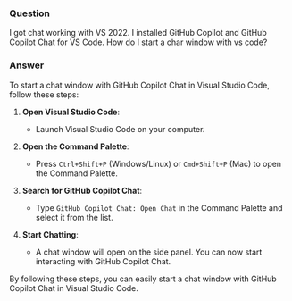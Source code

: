 ### Question

I got chat working with VS 2022. I installed GitHub Copilot and GitHub Copilot Chat for VS Code. How do I start a char window with vs code?

### Answer

To start a chat window with GitHub Copilot Chat in Visual Studio Code, follow these steps:

1. **Open Visual Studio Code**:

   - Launch Visual Studio Code on your computer.

2. **Open the Command Palette**:

   - Press `Ctrl+Shift+P` (Windows/Linux) or `Cmd+Shift+P` (Mac) to open the Command Palette.

3. **Search for GitHub Copilot Chat**:

   - Type `GitHub Copilot Chat: Open Chat` in the Command Palette and select it from the list.

4. **Start Chatting**:
   - A chat window will open on the side panel. You can now start interacting with GitHub Copilot Chat.

By following these steps, you can easily start a chat window with GitHub Copilot Chat in Visual Studio Code.

